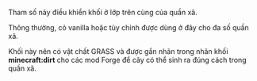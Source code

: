 Tham số này điều khiển khối ở lớp trên cùng của quần xã.

Thông thường, cỏ vanilla hoặc tùy chỉnh được dùng ở đây cho đa số quần xã.

Khối này nên có vật chất GRASS và được gắn nhãn trong nhãn khối <b>minecraft:dirt</b> cho các mod Forge để cây có thể sinh ra đúng cách trong quần xã.
